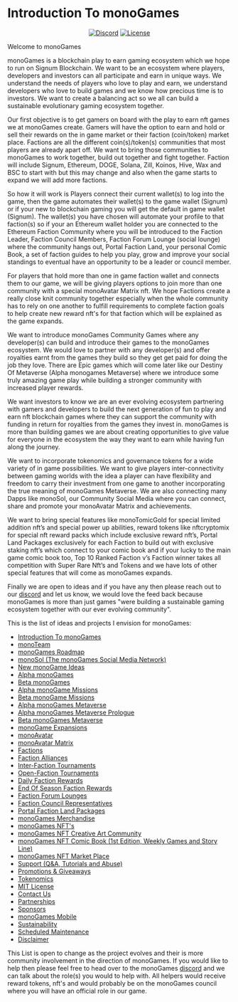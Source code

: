 <h1><strong>Introduction To monoGames</strong></h1>

<p align="center"> 
<a href="https://discord.gg/5V4Y7y2gwV"><img src="https://img.shields.io/static/v1?logo=discord&label=&message=Discord&color=36393f&style=flat-square" alt="Discord"></a>
<a href="https://github.com/369gtech/MIT-License/blob/main/LICENSE"><img src="https://img.shields.io/github/license/antonkomarev/github-profile-views-counter.svg?&color=green&style=flat-square" alt="License"></a>
</p>

Welcome to monoGames

monoGames is a blockchain play to earn gaming ecosystem which we hope to run on Signum Blockchain. We want to be an ecosystem where players, developers and investors can all participate and earn in unique ways. We understand the needs of players who love to play and earn, we understand developers who love to build games and we know how precious time is to investors. We want to create a balancing act so we all can build a sustainable evolutionary gaming ecosystem together.

Our first objective is to get gamers on board with the play to earn nft games we at monoGames create. Gamers will have the option to earn and hold or sell their rewards on the in game market or their faction (coin/token) market place. Factions are all the different coin(s)/token(s) communities that most players are already apart off. We want to bring those communities to monoGames to work together, build out together and fight together. Faction will include Signum, Ethereum, DOGE, Solana, Zill, Koinos, Hive, Wax and BSC to start with but this may change and also when the game starts to expand we will add more factions.

So how it will work is Players connect their current wallet(s) to log into the game, then the game automates their wallet(s) to the game wallet (Signum) or if your new to blockchain gaming you will get the default in game wallet (Signum). The wallet(s) you have chosen will automate your profile to that faction(s) so if your an Ethereum wallet holder you are connected to the Ethereum Faction Community where you will be introduced to the Faction Leader, Faction Council Members, Faction Forum Lounge (social lounge) where the community hangs out, Portal Faction Land, your personal Comic Book, a set of faction guides to help you play, grow and improve your social standings to eventual have an opportunity to be a leader or council member. 

For players that hold more than one in game faction wallet and connects them to our game, we will be giving players options to join more than one community with a special monoAvatar Matrix nft. We hope Factions create a really close knit community together especially when the whole community has to rely on one another to fulfill requirements to complete faction goals to help create new reward nft's for that faction which will be explained as the game expands.

We want to introduce monoGames Community Games where any developer(s) can build and introduce their games to the monoGames ecosystem. We would love to partner with any developer(s) and offer royalties earnt from the games they build so they get get paid for doing the job they love. There are Epic games which will come later like our Destiny Of Metaverse (Alpha monogames Metaverse) where we introduce some truly amazing game play while building a stronger community with increased player rewards.

We want investors to know we are an ever evolving ecosystem partnering with gamers and developers to build the next generation of fun to play and earn nft blockchain games where they can support the community with funding in return for royalties from the games they invest in. monoGames is more than building games we are about creating opportunities to give value for everyone in the ecosystem the way they want to earn while having fun along the journey. 

We want to incorporate tokenomics and governance tokens for a wide variety of in game possibilities. We want to give players inter-connectivity between gaming worlds with the idea a player can have flexibility and freedom to carry their investment from one game to another incorporating the true meaning of monoGames Metaverse. We are also connecting many Dapps like monoSol, our Community Social Media where you can connect, share and promote your monoAvatar Matrix and achievements.

We want to bring special features like monoTomicGold for special limited addition nft’s and special power up abilities, reward tokens like nftcryptomix for special nft reward packs which include exclusive reward nft’s, Portal Land Packages exclusively for each Faction to build out with exclusive staking nft’s which connect to your comic book and if your lucky to the main game comic book too, Top 10 Ranked Faction v’s Faction winner takes all competition with Super Rare Nft’s and Tokens and we have lots of other special features that will come as monoGames expands.

Finally we are open to ideas and if you have any then please reach out to our <a href="https://discord.gg/5V4Y7y2gwV">discord</a> and let us know, we would love the feed back because monoGames is more than just games "were building a sustainable gaming ecosystem together with our ever evolving community".

This is the list of ideas and projects I envision for monoGames:

<ul>
  <li><a href="https://github.com/369gtech/monoGames">Introduction To monoGames</a></li>
  <li><a href="https://github.com/369gtech/monoGames/blob/main/monoTeam">monoTeam</a></li>
  <li><a href="https://github.com/369gtech/monoGames-Roadmap">monoGames Roadmap</a></li>
  <li><a href="https://github.com/369gtech/monoGames-Social-Networks">monoSol (The monoGames Social Media Network)</a></li>
  <li><a href="https://github.com/369gtech/monoGames/blob/main/New%20monoGame%20Ideas">New monoGame Ideas</a></li>
  <li><a href="https://github.com/369gtech/Alpha-monoGames">Alpha monoGames</a></li>
  <li><a href="https://github.com/369gtech/Beta-monoGames">Beta monoGames</a></li>
  <li><a href="https://github.com/369gtech/Alpha-Missions">Alpha monoGame Missions</a></li>
  <li><a href="https://github.com/369gtech/Beta-Missions">Beta monoGame Missions</a></li>
  <li><a href="https://github.com/369gtech/Alpha-monoMetavers">Alpha monoGames Metaverse</a></a></li>
  <li><a href="https://github.com/369gtech/Alpha-monoGames-Metaverse-Prologue">Alpha monoGames Metaverse Prologue</a></li>
  <li><a href="https://github.com/369gtech/Beta-monoMetavers">Beta monoGames Metaverse</a></li>
  <li><a href="https://github.com/369gtech/monoGames/blob/main/monoGame%20Expansions">monoGame Expansions</a></li>
  <li><a href="https://github.com/369gtech/monoAvatar">monoAvatar</a></li>
  <li><a href="https://github.com/369gtech/monoAvatar-Matrix">monoAvatar Matrix</a></li>  
  <li><a href="https://github.com/369gtech/Factions">Factions</a></li>
  <li><a href="https://github.com/369gtech/Faction-Alliances">Faction Alliances</a></li>
  <li><a href="https://github.com/369gtech/Inter-Faction-Tournaments">Inter-Faction Tournaments</a></li>
  <li><a href="https://github.com/369gtech/Open-Faction-Tournaments">Open-Faction Tournaments</a></li>
  <li><a href="https://github.com/369gtech/Daily-Faction-Rewards">Daily Faction Rewards</a></li>
  <li><a href="https://github.com/369gtech/End-Of-Season-Faction-Rewards">End Of Season Faction Rewards</a></li>
  <li><a href="https://github.com/369gtech/Faction-Forum-Lounges">Faction Forum Lounges</a></li>
  <li><a href="https://github.com/369gtech/Faction-Council-Representatives">Faction Council Representatives</a></li>
  <li><a href="https://github.com/369gtech/Portal-Faction-Land-Packages">Portal Faction Land Packages</a></li>
  <li><a href="https://github.com/369gtech/monoGames-Merchandise">monoGames Merchandise</a></li>
  <li><a href="https://github.com/369gtech/monoGames-NFT-s">monoGames NFT's</a></li>
  <li><a href="https://github.com/369gtech/monoGames-NFT-Creative-Art-Community">monoGames NFT Creative Art Community</a></li>
  <li><a href="https://github.com/369gtech/monoGames-NFT-Comic-Book-1st-Edition-Weekly-Games-and-Story-Line-">monoGames NFT Comic Book (1st Edition, Weekly Games and Story Line)</a></li>
  <li><a href="https://github.com/369gtech/monoGames-NFT-Market-Place">monoGames NFT Market Place</a></li>
  <li><a href="https://github.com/369gtech/Support-Q-A-Tutorials-and-Abuse-">Support (Q&A, Tutorials and Abuse)</a></li>
  <li><a href="https://github.com/369gtech/Promotions-Giveaways">Promotions & Giveaways</a></li>
  <li><a href="https://github.com/369gtech/Tokenomics">Tokenomics</a></li>
  <li><a href="https://github.com/369gtech/monoGames/blob/main/MIT%20License">MIT License</a></li>
  <li><a href="https://github.com/369gtech/Contact-Us">Contact Us</a></li>
  <li><a href="https://github.com/369gtech/monoGames/blob/main/Partnerships">Partnerships</a></li>
  <li><a href="https://github.com/369gtech/monoGames/blob/main/Sponsors">Sponsors</a></li>
  <li><a href="https://github.com/369gtech/monoGames-Mobile">monoGames Mobile</a></li>
  <li><a href="https://github.com/369gtech/Sustainability">Sustainability</a></li>
  <li><a href="https://github.com/369gtech/monoGames/blob/main/Scheduled%20Maintenance">Scheduled Maintenance</a></li>
  <li><a href="https://github.com/369gtech/Disclaimer">Disclaimer</a></li>
</ul>  

This List is open to change as the project evolves and their is more community involvement in the direction of monoGames. If you would like to help then please feel free to head over to the monoGames <a href="https://discord.gg/5V4Y7y2gwV">discord</a> and we can talk about the role(s) you would to help with. All helpers would receive reward tokens, nft's and would probably be on the monoGames council where you will have an official role in our game.

